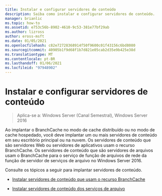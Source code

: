 ```yaml
---
title: Instalar e configurar servidores de conteúdo
description: Saiba como instalar e configurar servidores de conteúdo.
manager: brianlic
ms.topic: how-to
ms.assetid: e753c56b-8902-4610-9c53-381e77bf29ab
ms.author: lizross
author: eross-msft
ms.date: 01/05/2021
ms.openlocfilehash: c82e72728368914f50f9600c01f43156c6bd8080
ms.sourcegitcommit: 40905b1f9d68f1b7d821e05cab2d35e9b425e38d
ms.translationtype: MT
ms.contentlocale: pt-BR
ms.lasthandoff: 01/06/2021
ms.locfileid: "97948902"
---
```

# <a name="install-and-configure-content-servers"></a>Instalar e configurar servidores de conteúdo

>Aplica-se a: Windows Server (Canal Semestral), Windows Server 2016

Ao implantar o BranchCache no modo de cache distribuído ou no modo de cache hospedado, você deve implantar um ou mais servidores de conteúdo em seu escritório principal ou na nuvem. Os servidores de conteúdo que são servidores Web ou servidores de aplicativos usam o recurso BranchCache. Os servidores de conteúdo que são servidores de arquivos usam o BranchCache para o serviço de função de arquivos de rede da função de servidor de serviços de arquivo no Windows Server 2016.

Consulte os tópicos a seguir para implantar servidores de conteúdo.

-   [Instalar servidores de conteúdo que usam o recurso BranchCache](../../branchcache/deploy/Install-Content-Servers-that-Use-the-BranchCache-Feature.md)

-   [Instalar servidores de conteúdo dos serviços de arquivo](../../branchcache/deploy/Install-File-Services-Content-Servers.md)



